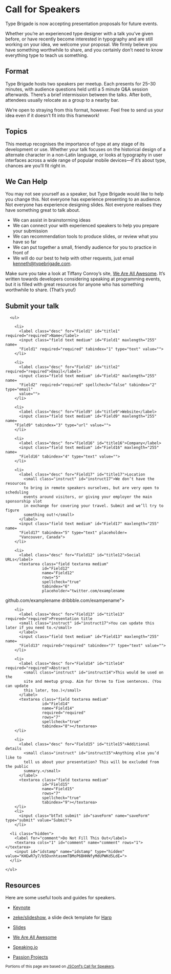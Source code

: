 # Call for Speakers

Type Brigade is now accepting presentation proposals for future events.

Whether you’re an experienced type designer with a talk you’ve given before, or have recently become interested in typography and are still working on your idea, we welcome your proposal. We firmly believe you have something worthwhile to share, and you certainly don’t need to know everything type to teach us something.

## Format

Type Brigade hosts two speakers per meetup. Each presents for 25–30 minutes, with audience questions held until a 5 minute <abbr>Q&A</abbr> session afterwards. There’s a brief intermission between the talks. After both, attendees usually relocate as a group to a nearby bar.

We’re open to straying from this format, however. Feel free to send us your idea even if it doesn’t fit into this framework!

## Topics

This meetup recognises the importance of type at any stage of its development or use. Whether your talk focuses on the historical design of a alternate character in a non-Latin language, or looks at typography in user interfaces across a wide range of popular mobile devices—if it’s about type, chances are you’ll fit right in.

## We Can Help

You may not see yourself as a speaker, but Type Brigade would like to help you change this. Not everyone has experience presenting to an audience. Not everyone has experience designing slides. Not everyone realises they have something great to talk about.

- We can assist in brainstorming ideas
- We can connect your with experienced speakers to help you prepare your submission
- We can recommendation tools to produce slides, or review what you have so far
- We can put together a small, friendly audience for you to practice in front of
- We will do our best to help with other requests, just email [kenneth@typebrigade.com](mailto:kenneth@typebrigade.com).

Make sure you take a look at Tiffany Conroy’s site, [We Are All Awesome](http://weareallaweso.me). It’s written towards developers considering speaking at programming events, but it is filled with great resources for anyone who has something worthwhile to share. (That’s you!)

<!--

## Perks

Type Brigade offers

- An audience of type fans, enthusiastic about your project or story
- The chance to practice your talk for real before taking it to a larger conference


## Example Submission

__Presentation title__ Efficient Web Type, c. 1556

__Abstract__ It’s 1556, and Pierre Haultin is finishing punching a metal letter for a completely impractical book: space-efficient typographically, but far too small to read. He intentionally looked for limits—we’re still facing dilemmas of typographic efficiency centuries later. The experience of the web is affected visual and technical performance of fonts. This talk introduces the best practices and practical improvements WOFF (Web Open Font Format) 2.0 support will bring to designers and developers, and what problems we will still have to solve ourselves.

-->

## Submit your talk

<form accept-charset="UTF-8"
      action="https://typebrigade.wufoo.com/forms/z6zkkqx1xw3el6/#public"
      autocomplete="off"
      class="wufoo topLabel page"
      enctype="multipart/form-data"
      id="form1"
      method="post"
      name="form1"
      validate="validate">

      <ul>

        <li>
          <label class="desc" for="Field1" id="title1" required="required">Name</label>
          <input class="field text medium" id="Field1" maxlength="255" name=
          "Field1" required="required" tabindex="1" type="text" value="">
        </li>

        <li>
          <label class="desc" for="Field2" id="title2" required="required">Email</label>
          <input class="field text medium" id="Field2" maxlength="255" name=
          "Field2" required="required" spellcheck="false" tabindex="2" type="email"
          value="">
        </li>

        <li>
          <label class="desc" for="Field9" id="title9">Website</label>
          <input class="field text medium" id="Field9" maxlength="255" name=
        "Field9" tabindex="3" type="url" value="">
        </li>

        <li>
          <label class="desc" for="Field16" id="title16">Company</label>
          <input class="field text medium" id="Field16" maxlength="255" name=
          "Field16" tabindex="4" type="text" value="">
        </li>

        <li>
          <label class="desc" for="Field17" id="title17">Location
            <small class="instruct" id="instruct17">We don’t have the resources
            to bring in remote speakers ourselves, but are very open to scheduling
            events around visitors, or giving your employer the main sponsorship slot
            in exchange for covering your travel. Submit and we’ll try to figure
            something out!</small>
          </label>
          <input class="field text medium" id="Field17" maxlength="255" name=
          "Field17" tabindex="5" type="text" placeholder=
          "Vancouver, Canada">
        </li>

        <li>
          <label class="desc" for="Field12" id="title12">Social URLs</label>
          <textarea class="field textarea medium"
                    id="Field12"
                    name="Field12"
                    rows="5"
                    spellcheck="true"
                    tabindex="6"
                    placeholder="twitter.com/examplename
github.com/examplename
dribbble.com/exampename"></textarea>
        </li>

        <li>
          <label class="desc" for="Field13" id="title13" required="required">Presentation title
          <small class="instruct" id="instruct17">You can update this later if you need to.</small>
          </label>
          <input class="field text medium" id="Field13" maxlength="255" name=
          "Field13" required="required" tabindex="7" type="text" value="">
        </li>

        <li>
          <label class="desc" for="Field14" id="title14" required="required">Abstract
            <small class="instruct" id="instruct14">This would be used on the
            site and meetup group. Aim for three to five sentences. (You can update
            this later, too.)</small>
          </label>
          <textarea class="field textarea medium"
                    id="Field14"
                    name="Field14"
                    required="required"
                    rows="7"
                    spellcheck="true"
                    tabindex="8"></textarea>
        </li>

        <li>
          <label class="desc" for="Field15" id="title15">Additional details
            <small class="instruct" id="instruct15">Anything else you’d like to
            tell us about your presentation? This will be excluded from the public
            summary.</small>
          </label>
          <textarea class="field textarea medium"
                    id="Field15"
                    name="Field15"
                    rows="7"
                    spellcheck="true"
                    tabindex="9"></textarea>
        </li>
        <li>
          <input class="btTxt submit" id="saveForm" name="saveForm" type="submit" value="Submit">
        </li>

      <li class="hidden">
        <label for="comment">Do Not Fill This Out</label>
        <textarea cols="1" id="comment" name="comment" rows="1"></textarea>
        <input id="idstamp" name="idstamp" type="hidden" value="KHEwR7y7/b5DxnhtasmmTBMoP6BHHNfyMdUPWKd5LdE=">
      </li>

    </ul>

</form>

## Resources

Here are some useful tools and guides for speakers.

- [Keynote](http://www.apple.com/ca/mac/keynote/)
- [zeke/slideshow](https://github.com/zeke/harp-slideshow-template), a slide deck template for [Harp](http://harpjs.com)
- [Slides](http://slides.com)


- [We Are All Awesome](http://weareallaweso.me)
- [Speaking.io](http://speaking.io)
- [Passion Projects](http://passion-projects.is/)


<small>Portions of this page are based on [JSConf’s Call for Speakers](http://2014.jsconf.eu/call-for-speakers/).</small>

